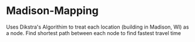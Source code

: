 # Madison-Mapping
Uses Dikstra's Algorithim to treat each location (building in Madison, WI) as a node.
Find shortest path between each node to find fastest travel time 
